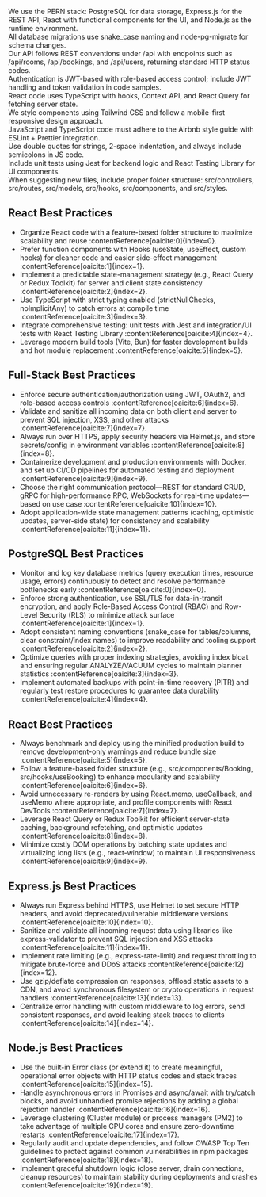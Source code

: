 We use the PERN stack: PostgreSQL for data storage, Express.js for the REST API, React with functional components for the UI, and Node.js as the runtime environment.  
All database migrations use snake_case naming and node-pg-migrate for schema changes.  
Our API follows REST conventions under /api with endpoints such as /api/rooms, /api/bookings, and /api/users, returning standard HTTP status codes.  
Authentication is JWT-based with role-based access control; include JWT handling and token validation in code samples.  
React code uses TypeScript with hooks, Context API, and React Query for fetching server state.  
We style components using Tailwind CSS and follow a mobile-first responsive design approach.  
JavaScript and TypeScript code must adhere to the Airbnb style guide with ESLint + Prettier integration.  
Use double quotes for strings, 2-space indentation, and always include semicolons in JS code.  
Include unit tests using Jest for backend logic and React Testing Library for UI components.  
When suggesting new files, include proper folder structure: src/controllers, src/routes, src/models, src/hooks, src/components, and src/styles.  

## React Best Practices  
- Organize React code with a feature-based folder structure to maximize scalability and reuse :contentReference[oaicite:0]{index=0}.  
- Prefer function components with Hooks (useState, useEffect, custom hooks) for cleaner code and easier side-effect management :contentReference[oaicite:1]{index=1}.  
- Implement a predictable state-management strategy (e.g., React Query or Redux Toolkit) for server and client state consistency :contentReference[oaicite:2]{index=2}.  
- Use TypeScript with strict typing enabled (strictNullChecks, noImplicitAny) to catch errors at compile time :contentReference[oaicite:3]{index=3}.  
- Integrate comprehensive testing: unit tests with Jest and integration/UI tests with React Testing Library :contentReference[oaicite:4]{index=4}.  
- Leverage modern build tools (Vite, Bun) for faster development builds and hot module replacement :contentReference[oaicite:5]{index=5}.  

## Full-Stack Best Practices  
- Enforce secure authentication/authorization using JWT, OAuth2, and role-based access controls :contentReference[oaicite:6]{index=6}.  
- Validate and sanitize all incoming data on both client and server to prevent SQL injection, XSS, and other attacks :contentReference[oaicite:7]{index=7}.  
- Always run over HTTPS, apply security headers via Helmet.js, and store secrets/config in environment variables :contentReference[oaicite:8]{index=8}.  
- Containerize development and production environments with Docker, and set up CI/CD pipelines for automated testing and deployment :contentReference[oaicite:9]{index=9}.  
- Choose the right communication protocol—REST for standard CRUD, gRPC for high-performance RPC, WebSockets for real-time updates—based on use case :contentReference[oaicite:10]{index=10}.  
- Adopt application-wide state management patterns (caching, optimistic updates, server-side state) for consistency and scalability :contentReference[oaicite:11]{index=11}.  

## PostgreSQL Best Practices  
- Monitor and log key database metrics (query execution times, resource usage, errors) continuously to detect and resolve performance bottlenecks early :contentReference[oaicite:0]{index=0}.  
- Enforce strong authentication, use SSL/TLS for data-in-transit encryption, and apply Role-Based Access Control (RBAC) and Row-Level Security (RLS) to minimize attack surface :contentReference[oaicite:1]{index=1}.  
- Adopt consistent naming conventions (snake_case for tables/columns, clear constraint/index names) to improve readability and tooling support :contentReference[oaicite:2]{index=2}.  
- Optimize queries with proper indexing strategies, avoiding index bloat and ensuring regular ANALYZE/VACUUM cycles to maintain planner statistics :contentReference[oaicite:3]{index=3}.  
- Implement automated backups with point-in-time recovery (PITR) and regularly test restore procedures to guarantee data durability :contentReference[oaicite:4]{index=4}.  

## React Best Practices  
- Always benchmark and deploy using the minified production build to remove development-only warnings and reduce bundle size :contentReference[oaicite:5]{index=5}.  
- Follow a feature-based folder structure (e.g., src/components/Booking, src/hooks/useBooking) to enhance modularity and scalability :contentReference[oaicite:6]{index=6}.  
- Avoid unnecessary re-renders by using React.memo, useCallback, and useMemo where appropriate, and profile components with React DevTools :contentReference[oaicite:7]{index=7}.  
- Leverage React Query or Redux Toolkit for efficient server-state caching, background refetching, and optimistic updates :contentReference[oaicite:8]{index=8}.  
- Minimize costly DOM operations by batching state updates and virtualizing long lists (e.g., react-window) to maintain UI responsiveness :contentReference[oaicite:9]{index=9}.  

## Express.js Best Practices  
- Always run Express behind HTTPS, use Helmet to set secure HTTP headers, and avoid deprecated/vulnerable middleware versions :contentReference[oaicite:10]{index=10}.  
- Sanitize and validate all incoming request data using libraries like express-validator to prevent SQL injection and XSS attacks :contentReference[oaicite:11]{index=11}.  
- Implement rate limiting (e.g., express-rate-limit) and request throttling to mitigate brute-force and DDoS attacks :contentReference[oaicite:12]{index=12}.  
- Use gzip/deflate compression on responses, offload static assets to a CDN, and avoid synchronous filesystem or crypto operations in request handlers :contentReference[oaicite:13]{index=13}.  
- Centralize error handling with custom middleware to log errors, send consistent responses, and avoid leaking stack traces to clients :contentReference[oaicite:14]{index=14}.  

## Node.js Best Practices  
- Use the built-in Error class (or extend it) to create meaningful, operational error objects with HTTP status codes and stack traces :contentReference[oaicite:15]{index=15}.  
- Handle asynchronous errors in Promises and async/await with try/catch blocks, and avoid unhandled promise rejections by adding a global rejection handler :contentReference[oaicite:16]{index=16}.  
- Leverage clustering (Cluster module) or process managers (PM2) to take advantage of multiple CPU cores and ensure zero-downtime restarts :contentReference[oaicite:17]{index=17}.  
- Regularly audit and update dependencies, and follow OWASP Top Ten guidelines to protect against common vulnerabilities in npm packages :contentReference[oaicite:18]{index=18}.  
- Implement graceful shutdown logic (close server, drain connections, cleanup resources) to maintain stability during deployments and crashes :contentReference[oaicite:19]{index=19}.  


